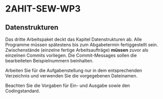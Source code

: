 # 2AHIT-SEW-WP3

## Datenstrukturen

Das dritte Arbeitspaket deckt das Kapitel Datenstrukturen ab. Alle Programme müssen spätestens bis zum Abgabetermin fertiggestellt sein. Zwischenstände (einzelne fertige Arbeitsaufträge) __müssen__ zuvor als einzelnen Commits vorliegen. Die Commit-Messages sollen die bearbeiteten Beispielnummern beinhalten.

Arbeiten Sie für die Aufgabenstellung nur in dem entsprechenden Verzeichnis und verwenden Sie die vorgegebenen Dateinamen. 

Beachten Sie die Vorgaben für Ein- und Ausgabe sowie den Codingstandard.